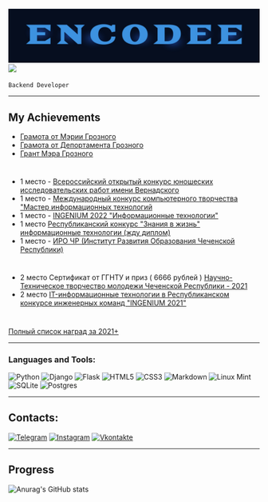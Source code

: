![BENEFIXX](assets/ENCODEE.png)
![](https://komarev.com/ghpvc/?username=Benefixx&color=blueviolet&style=for-the-badge&)


```
Backend Developer
```
***



## My Achievements
- [Грамота от Мэрии Грозного](assets/meriya.png)
- [Грамота от Депортамента Грозного](assets/deportamentjpg.png)
- [Грант Мэра Грозного](assets/grant2022.png)
  #
- 1 место - [Всероссийский открытый конкурс юношеских исследовательских работ имени Вернадского](assets/vernadsky.png)
- 1 место -  [Международный конкурс компьютерного творчества "Мастер информационных технологий](assets/masterit.png)
- 1 место - [INGENIUM 2022 "Информационные технологии"](assets/ingenium.png)
- 1 место [Республиканский конкурс "Знания в жизнь" информационные технологии (жду диплом)](assets/znanija_v_jizn.png)
- 1 место - [ИРО ЧР (Институт Развития Образования Чеченской Республики)](assets/iro.png)
#
- 2 место Сертификат от ГГНТУ и приз ( 6666 рублей ) [Научно-Техническое творчество молодежи Чеченской Республики - 2021](assets/ggntu.png)
- 2 место [IT-информационные технологии в Республиканском конкурсе инженерных команд "INGENIUM 2021"](assets/ingenium2.png)
#
[Полный список наград за 2021+](assets/all.png)
***


### Languages and Tools:
![Python](https://img.shields.io/badge/python-3670A0?style=for-the-badge&logo=python&logoColor=ffdd54)
![Django](https://img.shields.io/badge/django-%23092E20.svg?style=for-the-badge&logo=django&logoColor=white)
![Flask](https://img.shields.io/badge/flask-%23000.svg?style=for-the-badge&logo=flask&logoColor=white)
![HTML5](https://img.shields.io/badge/html5-%23E34F26.svg?style=for-the-badge&logo=html5&logoColor=white)
![CSS3](https://img.shields.io/badge/css3-%231572B6.svg?style=for-the-badge&logo=css3&logoColor=white)
![Markdown](https://img.shields.io/badge/markdown-%23000000.svg?style=for-the-badge&logo=markdown&logoColor=white)
![Linux Mint](https://img.shields.io/badge/Linux%20Mint-87CF3E?style=for-the-badge&logo=Linux%20Mint&logoColor=white)
![SQLite](https://img.shields.io/badge/sqlite-%2307405e.svg?style=for-the-badge&logo=sqlite&logoColor=white)
![Postgres](https://img.shields.io/badge/postgres-%23316192.svg?style=for-the-badge&logo=postgresql&logoColor=white)
***

## Contacts:
[![Telegram](https://img.shields.io/badge/-Telegram-090909?style=for-the-badge&logo=telegram&logoColor=27A0D9)](https://t.me/benefixx)
[![Instagram](https://img.shields.io/badge/-Instagram-090909?style=for-the-badge&logo=instagram&logoColor=B4068E)](https://www.instagram.com/aliev.rkh)
[![Vkontakte](https://img.shields.io/badge/-Vkontakte-090909?style=for-the-badge&logo=Vk&logoColor=4F7DB3)](https://vk.com/yfnet)
***
## Progress
![Anurag's GitHub stats](https://github-readme-stats.vercel.app/api?username=Makhkets&show_icons=true&theme=radical)

